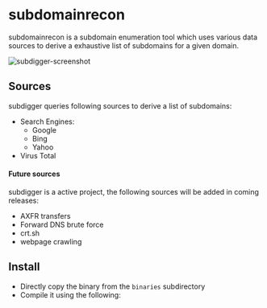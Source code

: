 # subdomainrecon
subdomainrecon is a subdomain enumeration tool which uses various data sources to derive a exhaustive list of subdomains for a given domain.

![subdigger-screenshot](https://user-images.githubusercontent.com/14211134/29600652-0ba01196-878c-11e7-8e19-2bab91c596f3.png)

## Sources
subdigger queries following sources to derive a list of subdomains:

- Search Engines:
  - Google
  - Bing
  - Yahoo
- Virus Total

#### Future sources

subdigger is a active project, the following sources will be added in coming releases:
- AXFR transfers
- Forward DNS brute force
- crt.sh
- webpage crawling

## Install

- Directly copy the binary from the `binaries` subdirectory
- Compile it using the following:
